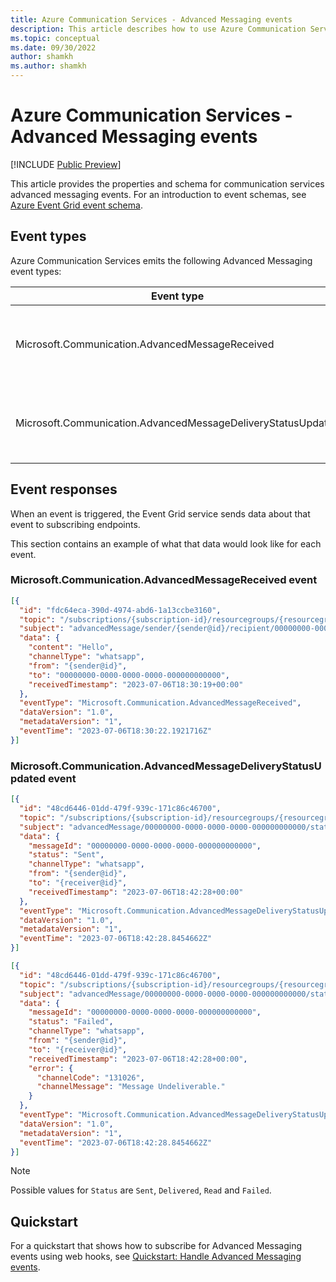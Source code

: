 ```yaml
---
title: Azure Communication Services - Advanced Messaging events
description: This article describes how to use Azure Communication Services as an Event Grid event source for Advanced Messaging Events.
ms.topic: conceptual
ms.date: 09/30/2022
author: shamkh
ms.author: shamkh
---
```


# Azure Communication Services - Advanced Messaging events

[!INCLUDE [Public Preview](../communication-services/includes/public-preview-include-document.md)]

This article provides the properties and schema for communication services advanced messaging events. For an introduction to event schemas, see [Azure Event Grid event schema](event-schema.md).

## Event types

Azure Communication Services emits the following Advanced Messaging event types:

| Event type                                                  | Description                                                                                    |
| ----------------------------------------------------------- | ---------------------------------------------------------------------------------------------- |
| Microsoft.Communication.AdvancedMessageReceived                      | Published when Communication Service receives a WhatsApp message. |
| Microsoft.Communication.AdvancedMessageDeliveryStatusUpdated             |    Published when the WhatsApp sends status of message notification as sent/read/failed.  |

## Event responses

When an event is triggered, the Event Grid service sends data about that event to subscribing endpoints.

This section contains an example of what that data would look like for each event.

### Microsoft.Communication.AdvancedMessageReceived  event

```json
[{
  "id": "fdc64eca-390d-4974-abd6-1a13ccbe3160",
  "topic": "/subscriptions/{subscription-id}/resourcegroups/{resourcegroup-name}/providers/microsoft.communication/communicationservices/acsxplatmsg-test",
  "subject": "advancedMessage/sender/{sender@id}/recipient/00000000-0000-0000-0000-000000000000",
  "data": {
    "content": "Hello",
    "channelType": "whatsapp",
    "from": "{sender@id}",
    "to": "00000000-0000-0000-0000-000000000000",
    "receivedTimestamp": "2023-07-06T18:30:19+00:00"
  },
  "eventType": "Microsoft.Communication.AdvancedMessageReceived",
  "dataVersion": "1.0",
  "metadataVersion": "1",
  "eventTime": "2023-07-06T18:30:22.1921716Z"
}]
```

### Microsoft.Communication.AdvancedMessageDeliveryStatusUpdated  event

```json
[{
  "id": "48cd6446-01dd-479f-939c-171c86c46700",
  "topic": "/subscriptions/{subscription-id}/resourcegroups/{resourcegroup-name}/providers/microsoft.communication/communicationservices/acsxplatmsg-test",
  "subject": "advancedMessage/00000000-0000-0000-0000-000000000000/status/Failed",
  "data": {
    "messageId": "00000000-0000-0000-0000-000000000000",
    "status": "Sent",
    "channelType": "whatsapp",
    "from": "{sender@id}",
    "to": "{receiver@id}",
    "receivedTimestamp": "2023-07-06T18:42:28+00:00"
  },
  "eventType": "Microsoft.Communication.AdvancedMessageDeliveryStatusUpdated",
  "dataVersion": "1.0",
  "metadataVersion": "1",
  "eventTime": "2023-07-06T18:42:28.8454662Z"
}]
```

```json
[{
  "id": "48cd6446-01dd-479f-939c-171c86c46700",
  "topic": "/subscriptions/{subscription-id}/resourcegroups/{resourcegroup-name}/providers/microsoft.communication/communicationservices/acsxplatmsg-test",
  "subject": "advancedMessage/00000000-0000-0000-0000-000000000000/status/Failed",
  "data": {
    "messageId": "00000000-0000-0000-0000-000000000000",
    "status": "Failed",
    "channelType": "whatsapp",
    "from": "{sender@id}",
    "to": "{receiver@id}",
    "receivedTimestamp": "2023-07-06T18:42:28+00:00",
    "error": {
      "channelCode": "131026",
      "channelMessage": "Message Undeliverable."
    }
  },
  "eventType": "Microsoft.Communication.AdvancedMessageDeliveryStatusUpdated",
  "dataVersion": "1.0",
  "metadataVersion": "1",
  "eventTime": "2023-07-06T18:42:28.8454662Z"
}]
```

> [!NOTE]
> Possible values for `Status` are `Sent`, `Delivered`, `Read` and `Failed`.


## Quickstart
For a quickstart that shows how to subscribe for Advanced Messaging events using web hooks, see [Quickstart: Handle Advanced Messaging events](../communication-services/quickstarts/advanced-messaging/whatsapp/handle-advanced-messaging-events.md). 
